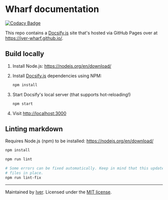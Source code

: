 # Wharf documentation

[![Codacy Badge](https://app.codacy.com/project/badge/Grade/528712e18d2a4472bddf29aab4328923)](https://www.codacy.com/gh/iver-wharf/iver-wharf.github.io/dashboard?utm_source=github.com\&utm_medium=referral\&utm_content=iver-wharf/iver-wharf.github.io\&utm_campaign=Badge_Grade)

This repo contains a [Docsify.js](https://docsify.js.org/) site that's hosted
via GitHub Pages over at <https://iver-wharf.github.io/>.

## Build locally

1. Install Node.js: <https://nodejs.org/en/download/>

2. Install [Docsify.js](https://docsify.js.org/) dependencies using NPM:

   ```sh
   npm install
   ```

3. Start Docsify's local server (that supports hot-reloading!)

   ```sh
   npm start
   ```

4. Visit <http://localhost:3000>

## Linting markdown

Requires Node.js (npm) to be installed: <https://nodejs.org/en/download/>

```sh
npm install

npm run lint

# Some errors can be fixed automatically. Keep in mind that this updates the
# files in place.
npm run lint-fix
```

---

Maintained by [Iver](https://www.iver.com/en).
Licensed under the [MIT license](./LICENSE).
